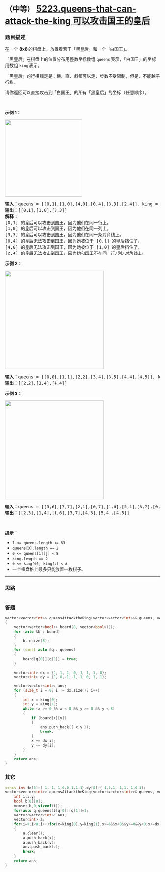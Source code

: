 # `（中等）`  [5223.queens-that-can-attack-the-king 可以攻击国王的皇后](https://leetcode-cn.com/contest/weekly-contest-158/problems/queens-that-can-attack-the-king/)

### 题目描述
<p>在一个&nbsp;<strong>8x8</strong>&nbsp;的棋盘上，放置着若干「黑皇后」和一个「白国王」。</p>

<p>「黑皇后」在棋盘上的位置分布用整数坐标数组&nbsp;<code>queens</code>&nbsp;表示，「白国王」的坐标用数组 <code>king</code> 表示。</p>

<p>「黑皇后」的行棋规定是：横、直、斜都可以走，步数不受限制，但是，不能越子行棋。</p>

<p>请你返回可以直接攻击到「白国王」的所有「黑皇后」的坐标（任意顺序）。</p>

<p>&nbsp;</p>

<p><strong>示例 1：</strong></p>

<p><img alt="" src="https://assets.leetcode-cn.com/aliyun-lc-upload/uploads/2019/10/13/untitled-diagram.jpg" style="width: 250px;"></p>

<pre><strong>输入：</strong>queens = [[0,1],[1,0],[4,0],[0,4],[3,3],[2,4]], king = [0,0]
<strong>输出：</strong>[[0,1],[1,0],[3,3]]
<strong>解释：</strong> 
[0,1] 的皇后可以攻击到国王，因为他们在同一行上。 
[1,0] 的皇后可以攻击到国王，因为他们在同一列上。 
[3,3] 的皇后可以攻击到国王，因为他们在同一条对角线上。 
[0,4] 的皇后无法攻击到国王，因为她被位于 [0,1] 的皇后挡住了。 
[4,0] 的皇后无法攻击到国王，因为她被位于 [1,0] 的皇后挡住了。 
[2,4] 的皇后无法攻击到国王，因为她和国王不在同一行/列/对角线上。
</pre>

<p><strong>示例 2：</strong></p>

<p><strong><img alt="" src="https://assets.leetcode-cn.com/aliyun-lc-upload/uploads/2019/10/13/untitled-diagram-1.jpg" style="height: 321px; width: 321px;"></strong></p>

<pre><strong>输入：</strong>queens = [[0,0],[1,1],[2,2],[3,4],[3,5],[4,4],[4,5]], king = [3,3]
<strong>输出：</strong>[[2,2],[3,4],[4,4]]
</pre>

<p><strong>示例 3：</strong></p>

<p><strong><img alt="" src="https://assets.leetcode-cn.com/aliyun-lc-upload/uploads/2019/10/13/untitled-diagram-2.jpg" style="height: 321px; width: 321px;"></strong></p>

<pre><strong>输入：</strong>queens = [[5,6],[7,7],[2,1],[0,7],[1,6],[5,1],[3,7],[0,3],[4,0],[1,2],[6,3],[5,0],[0,4],[2,2],[1,1],[6,4],[5,4],[0,0],[2,6],[4,5],[5,2],[1,4],[7,5],[2,3],[0,5],[4,2],[1,0],[2,7],[0,1],[4,6],[6,1],[0,6],[4,3],[1,7]], king = [3,4]
<strong>输出：</strong>[[2,3],[1,4],[1,6],[3,7],[4,3],[5,4],[4,5]]
</pre>

<p>&nbsp;</p>

<p><strong>提示：</strong></p>

<ul>
	<li><code>1 &lt;= queens.length&nbsp;&lt;= 63</code></li>
	<li><code>queens[0].length == 2</code></li>
	<li><code>0 &lt;= queens[i][j] &lt;&nbsp;8</code></li>
	<li><code>king.length == 2</code></li>
	<li><code>0 &lt;= king[0], king[1] &lt; 8</code></li>
	<li>一个棋盘格上最多只能放置一枚棋子。</li>
</ul>

            
---
### 思路
```
```


### 答题
``` C++
vector<vector<int>> queensAttacktheKing(vector<vector<int>>& queens, vector<int>& king) 
{
	vector<vector<bool>> board(8, vector<bool>());
	for (auto &b : board)
	{
		b.resize(8);
	}
	for (const auto &q : queens)
	{
		board[q[0]][q[1]] = true;
	}

	vector<int> dx = {1, 1, 1, 0,-1,-1,-1, 0};
	vector<int> dy = {1, 0,-1,-1,-1, 0, 1, 1};

	vector<vector<int>> ans;
	for (size_t i = 0; i != dx.size(); i++)
	{
		int x = king[0];
		int y = king[1];
		while (x >= 0 && x < 8 && y >= 0 && y < 8)
		{
			if (board[x][y])
			{
				ans.push_back({ x,y });
				break;
			}
			x += dx[i];
			y += dy[i];
		}
	}
	return ans;
}
```

### 其它
```C++
const int dx[8]={-1,-1,-1,0,0,1,1,1},dy[8]={-1,0,1,-1,1,-1,0,1};
vector<vector<int>> queensAttacktheKing(vector<vector<int>>& queens, vector<int>& king) {
	int i,x,y;
	bool b[8][8];
	memset(b,0,sizeof(b));
	for(auto q:queens)b[q[0]][q[1]]=1;
	vector<vector<int>> ans;
	vector<int> a;
	for(i=0;i<8;i++)for(x=king[0],y=king[1];x>=0&&x<8&&y>=0&&y<8;x+=dx[i],y+=dy[i])if(b[x][y])
	{
		a.clear();
		a.push_back(x);
		a.push_back(y);
		ans.push_back(a);
		break;
	}
	return ans;
}
```
